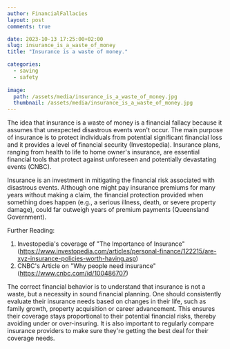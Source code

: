 ```yaml
---
author: FinancialFallacies
layout: post
comments: true

date: 2023-10-13 17:25:00+02:00  
slug: insurance_is_a_waste_of_money
title: "Insurance is a waste of money."

categories:
  - saving
  - safety
  
image:
  path: /assets/media/insurance_is_a_waste_of_money.jpg
  thumbnail: /assets/media/insurance_is_a_waste_of_money.jpg
---
```


The idea that insurance is a waste of money is a financial fallacy because it assumes that unexpected disastrous events won't occur. The main purpose of insurance is to protect individuals from potential significant financial loss and it provides a level of financial security (Investopedia). Insurance plans, ranging from health to life to home owner's insurance, are essential financial tools that protect against unforeseen and potentially devastating events (CNBC).

Insurance is an investment in mitigating the financial risk associated with disastrous events. Although one might pay insurance premiums for many years without making a claim, the financial protection provided when something does happen (e.g., a serious illness, death, or severe property damage), could far outweigh years of premium payments (Queensland Government).

Further Reading:
1. Investopedia's coverage of "The Importance of Insurance" (https://www.investopedia.com/articles/personal-finance/122215/are-xyz-insurance-policies-worth-having.asp)
2. CNBC's Article on "Why people need insurance" (https://www.cnbc.com/id/100486707)

The correct financial behavior is to understand that insurance is not a waste, but a necessity in sound financial planning. One should consistently evaluate their insurance needs based on changes in their life, such as family growth, property acquisition or career advancement. This ensures their coverage stays proportional to their potential financial risks, thereby avoiding under or over-insuring. It is also important to regularly compare insurance providers to make sure they're getting the best deal for their coverage needs.
